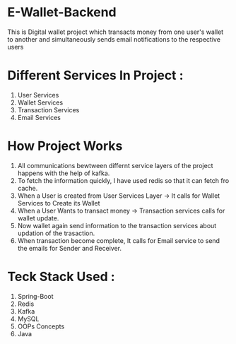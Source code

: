 # E-Wallet-Backend
This is Digital wallet project which transacts money from one user's wallet to another and simultaneously sends email notifications to the respective users

# Different Services In Project :
1. User Services
2. Wallet Services
3. Transaction Services
4. Email Services

# How Project Works
1. All communications bewtween differnt service layers of the project happens with the help of kafka.
2. To fetch the information quickly, I have used redis so that it can fetch fro cache.
3. When a User is created from User Services Layer -> It calls for Wallet Services to Create its Wallet
4. When a User Wants to transact money -> Transaction services calls for wallet update.
5. Now wallet again send information to the transaction services about updation of the trasaction.
6. When transaction become complete, It calls for Email service to send the emails for Sender and Receiver.


# Teck Stack Used :
1. Spring-Boot
2. Redis 
3. Kafka
4. MySQL
5. OOPs Concepts
6. Java
